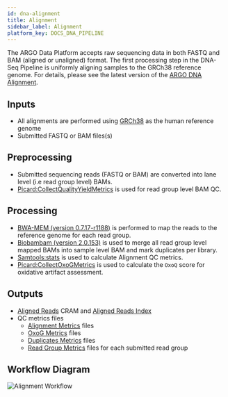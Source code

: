 ```yaml
---
id: dna-alignment
title: Alignment
sidebar_label: Alignment
platform_key: DOCS_DNA_PIPELINE
---
```


The ARGO Data Platform accepts raw sequencing data in both FASTQ and BAM (aligned or unaligned) format. The first processing step in the DNA-Seq Pipeline is uniformly aligning samples to the GRCh38 reference genome. For details, please see the latest version of the [ARGO DNA Alignment](https://github.com/icgc-argo-workflows/dna-seq-processing-wfs/releases).

## Inputs

- All alignments are performed using [GRCh38](http://ftp.1000genomes.ebi.ac.uk/vol1/ftp/technical/reference/GRCh38_reference_genome) as the human reference genome
- Submitted FASTQ or BAM files(s)

## Preprocessing

- Submitted sequencing reads (FASTQ or BAM) are converted into lane level (i.e read group level) BAMs.
- [Picard:CollectQualityYieldMetrics](https://gatk.broadinstitute.org/hc/en-us/articles/360042475912-CollectQualityYieldMetrics-Picard-) is used for read group level BAM QC.

## Processing

- [BWA-MEM (version 0.7.17-r1188)](https://github.com/lh3/bwa/archive/v0.7.17.tar.gz) is performed to map the reads to the reference genome for each read group.
- [Biobambam (version 2.0.153)](https://gitlab.com/german.tischler/biobambam2/-/archive/2.0.153-release-20200124123734/biobambam2-2.0.153-release-20200124123734.tar.gz) is used to merge all read group level mapped BAMs into sample level BAM and mark duplicates per library.
- [Samtools:stats](http://www.htslib.org/doc/samtools-stats.html) is used to calculate Alignment QC metrics.
- [Picard:CollectOxoGMetrics](https://gatk.broadinstitute.org/hc/en-us/articles/360040098852-CollectOxoGMetrics-Picard-) is used to calculate the `OxoQ` score for oxidative artifact assessment.

## Outputs

- [Aligned Reads](/docs/data/reads#aligned-reads) CRAM and [Aligned Reads Index](/docs/data/reads#aligned-reads-index)
- QC metrics files
  - [Alignment Metrics](/docs/data/qc-metrics#aligned-reads-qc) files
  - [OxoG Metrics](/docs/data/qc-metrics#aligned-reads-qc) files
  - [Duplicates Metrics](/docs/data/qc-metrics#aligned-reads-qc) files
  - [Read Group Metrics](/docs/data/qc-metrics#sequencing-qc) files for each submitted read group

## Workflow Diagram

![Alignment Workflow](/assets/analysis-workflows/ARGO-Alignment.png)
